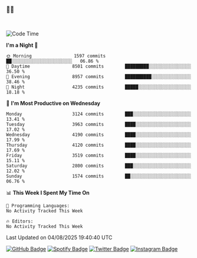 ### 🤙🍺

<!-- <a href="https://github-readme-stats.vercel.app/api?username=hzak2xx&count_private=true&show_icons=true&theme=dracula">
  <img align="center" src="https://github-readme-stats.vercel.app/api?username=hzak2xx&count_private=true&show_icons=true&theme=dracula" />
</a>
</br> -->
</br>

<!--START_SECTION:waka-->
![Code Time](http://img.shields.io/badge/Code%20Time-4%2C209%20hrs%2040%20mins-blue)

**I'm a Night 🦉** 

```text
🌞 Morning                1597 commits        ██░░░░░░░░░░░░░░░░░░░░░░░   06.86 % 
🌆 Daytime                8501 commits        █████████░░░░░░░░░░░░░░░░   36.50 % 
🌃 Evening                8957 commits        ██████████░░░░░░░░░░░░░░░   38.46 % 
🌙 Night                  4235 commits        █████░░░░░░░░░░░░░░░░░░░░   18.18 % 
```
📅 **I'm Most Productive on Wednesday** 

```text
Monday                   3124 commits        ███░░░░░░░░░░░░░░░░░░░░░░   13.41 % 
Tuesday                  3963 commits        ████░░░░░░░░░░░░░░░░░░░░░   17.02 % 
Wednesday                4190 commits        ████░░░░░░░░░░░░░░░░░░░░░   17.99 % 
Thursday                 4120 commits        ████░░░░░░░░░░░░░░░░░░░░░   17.69 % 
Friday                   3519 commits        ████░░░░░░░░░░░░░░░░░░░░░   15.11 % 
Saturday                 2800 commits        ███░░░░░░░░░░░░░░░░░░░░░░   12.02 % 
Sunday                   1574 commits        ██░░░░░░░░░░░░░░░░░░░░░░░   06.76 % 
```


📊 **This Week I Spent My Time On** 

```text
💬 Programming Languages: 
No Activity Tracked This Week

🔥 Editors: 
No Activity Tracked This Week
```


 Last Updated on 04/08/2025 19:40:40 UTC
<!--END_SECTION:waka-->

[![GitHub Badge](https://img.shields.io/badge/GitHub-100000?style=for-the-badge&logo=github&logoColor=white)](https://github.com/hzak2xx)
[![Spotify Badge](https://img.shields.io/badge/Spotify-1ED760?&style=for-the-badge&logo=spotify&logoColor=white)](https://open.spotify.com/user/uf90s6sbbh75a1mt44clkhkvf)
[![Twitter Badge](https://img.shields.io/badge/Twitter-1DA1F2?style=for-the-badge&logo=twitter&logoColor=white)](https://twitter.com/hzak2xx)
[![Instagram Badge](https://img.shields.io/badge/Instagram-E4405F?style=for-the-badge&logo=instagram&logoColor=white)](https://www.instagram.com/hzak2xx/)
